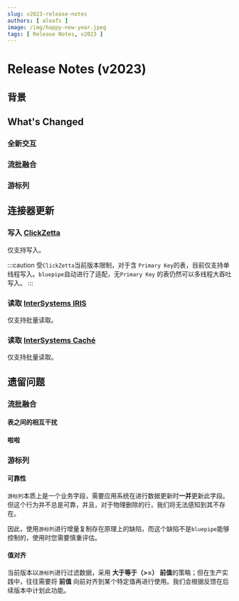 ```yaml
---
slug: v2023-release-notes
authors: [ aleafs ]
image: /img/happy-new-year.jpeg
tags: [ Release Notes, v2023 ]
---
```


# Release Notes (v2023)

## 背景

## What's Changed

### 全新交互

### 流批融合

### 游标列

## 连接器更新

### 写入 [ClickZetta](https://www.yunqi.tech)

仅支持写入。

:::caution
受`ClickZetta`当前版本限制，对于含 `Primary Key`的表，目前仅支持单线程写入。`bluepipe`自动进行了适配，无`Primary Key`
的表仍然可以多线程大吞吐写入。
:::

### 读取 [InterSystems IRIS](https://www.intersystems.com/data-platform/)

仅支持批量读取。

### 读取 [InterSystems Caché](https://www.intersystems.com/cache/)

仅支持批量读取。

## 遗留问题

### 流批融合

#### 表之间的相互干扰

#### 啦啦

### 游标列

#### 可靠性

`游标列`本质上是一个业务字段，需要应用系统在进行数据更新时**一并**更新此字段。但这个行为并不总是可靠，并且，对于物理删除的行，我们将无法感知到其不存在。

因此，使用`游标列`进行增量复制存在原理上的缺陷，而这个缺陷不是`bluepipe`能够控制的，使用时您需要慎重评估。

#### 值对齐

当前版本以`游标列`进行过滤数据，采用 **大于等于（>=）** **前值**的策略；但在生产实践中，往往需要将 **前值**
向前对齐到某个特定值再进行使用。我们会根据反馈在后续版本中计划此功能。
